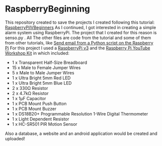# RaspberryBeginning
This repository created to save the projects I created following this tutorial:  <a href="https://www.youtube.com/watch?v=OR5h0UnMcUE&list=PLFA4eZ_bEubl_zVY-Dikk7Rpttk2xeWFv">RaspberryPiIVBeginners</a>
As I continued, I got interested in creating a simple alarm system using RaspberryPi. The project that I created for this reason is senso.py .
All The other files are code from the tutorial and some of them from other tutorials, like <a href="https://www.youtube.com/watch?v=0kpGcMjpDcw">Send email from a Python script on the Raspberry Pi</a>
For this project I used a <a href="https://www.raspberrypi.org/products/raspberry-pi-3-model-b/">RaspberryPi v3</a> and the <a href="https://grobotronics.com/raspberry-pi-youtube-workshop-kit.html">Raspberry Pi YouTube Workshop Kit</a> in which included:
<ul>
 <li>1 x Transparent Half-Size Breadboard</li>
 <li>15 x Male to Female Jumper Wires</li>
 <li>5 x Male to Male Jumper Wires</li>
 <li>1 x Ultra Bright 5mm Red LED</li>
 <li>1 x Ultra Bright 5mm Blue LED</li>
 <li>2 x 330Ω Resistor</li>
 <li>2 x 4.7kΩ Resistor</li>
 <li>1 x 1µF Capacitor</li>
 <li>1 x PCB Mount Push Button</li>
 <li>1 x PCB Mount Buzzer</li>
 <li>1 x DS18B20+ Programmable Resolution 1-Wire Digital Thermometer</li>
 <li>1 x Light Dependent Resistor</li>
 <li>1 x HC-SR501 PIR Motion Sensor</li>
</ul>

Also a database, a website and an android application would be created and uploaded! 
